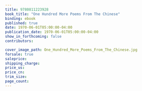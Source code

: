 ```yaml
---
title: 9780811223928
book_title: "One Hundred More Poems From The Chinese"
binding: ebook
published: true
date: 1970-06-01T05:00:00-04:00
publication_date: 1970-06-01T05:00:00-04:00
show_in_forthcoming: false
contributors:

cover_image_path: One_Hundred_More_Poems_From_The_Chinese.jpg
forsale: true
saleprice:
shipping_charge:
price_us:
price_cn:
trim_size:
page_count:
---
```


